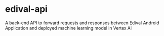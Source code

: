 # edival-api
A back-end API to forward requests and responses between Edival Android Application and deployed machine learning model in Vertex AI
